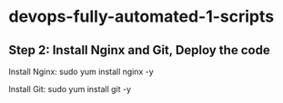 # devops-fully-automated-1-scripts
## Step 2: Install Nginx and Git, Deploy the code

Install Nginx:
   sudo yum install nginx -y

Install Git:
   sudo yum install git -y

